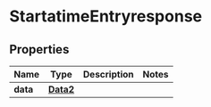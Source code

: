 

# StartatimeEntryresponse


## Properties

| Name | Type | Description | Notes |
|------------ | ------------- | ------------- | -------------|
|**data** | [**Data2**](Data2.md) |  |  |



